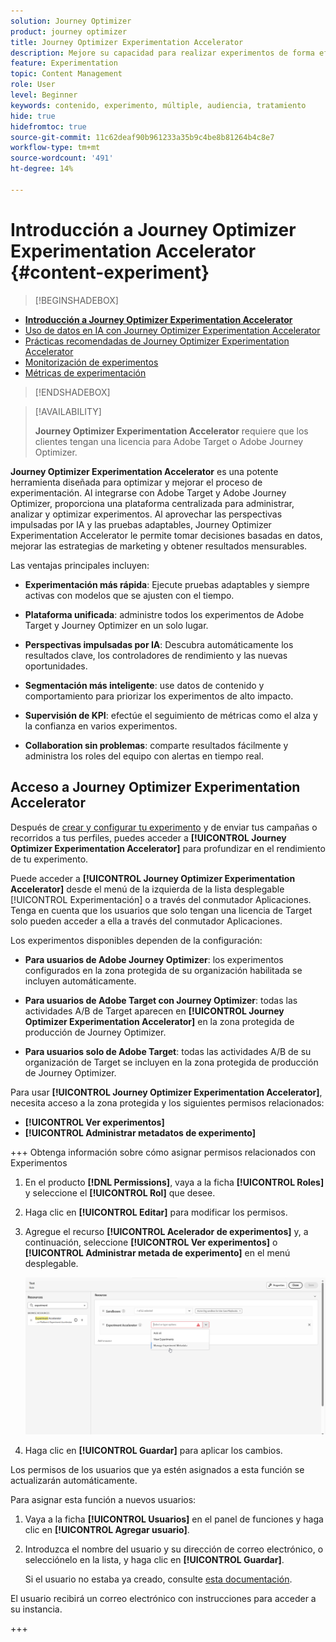 ```yaml
---
solution: Journey Optimizer
product: journey optimizer
title: Journey Optimizer Experimentation Accelerator
description: Mejore su capacidad para realizar experimentos de forma eficaz y generar perspectivas
feature: Experimentation
topic: Content Management
role: User
level: Beginner
keywords: contenido, experimento, múltiple, audiencia, tratamiento
hide: true
hidefromtoc: true
source-git-commit: 11c62deaf90b961233a35b9c4be8b81264b4c8e7
workflow-type: tm+mt
source-wordcount: '491'
ht-degree: 14%

---
```


# Introducción a Journey Optimizer Experimentation Accelerator {#content-experiment}

>[!BEGINSHADEBOX]

* **[Introducción a Journey Optimizer Experimentation Accelerator](experiment-accelerator.md)**
* [Uso de datos en IA con Journey Optimizer Experimentation Accelerator](experiment-accelerator-security.md)
* [Prácticas recomendadas de Journey Optimizer Experimentation Accelerator](experiment-accelerator-best-practices.md)
* [Monitorización de experimentos](experiment-accelerator-monitor.md)
* [Métricas de experimentación](experiment-accelerator-metrics.md)

>[!ENDSHADEBOX]

>[!AVAILABILITY]
>
>**Journey Optimizer Experimentation Accelerator** requiere que los clientes tengan una licencia para Adobe Target o Adobe Journey Optimizer.

**Journey Optimizer Experimentation Accelerator** es una potente herramienta diseñada para optimizar y mejorar el proceso de experimentación. Al integrarse con Adobe Target y Adobe Journey Optimizer, proporciona una plataforma centralizada para administrar, analizar y optimizar experimentos. Al aprovechar las perspectivas impulsadas por IA y las pruebas adaptables, Journey Optimizer Experimentation Accelerator le permite tomar decisiones basadas en datos, mejorar las estrategias de marketing y obtener resultados mensurables.

Las ventajas principales incluyen:

* **Experimentación más rápida**: Ejecute pruebas adaptables y siempre activas con modelos que se ajusten con el tiempo.

* **Plataforma unificada**: administre todos los experimentos de Adobe Target y Journey Optimizer en un solo lugar.

* **Perspectivas impulsadas por IA**: Descubra automáticamente los resultados clave, los controladores de rendimiento y las nuevas oportunidades.

* **Segmentación más inteligente**: use datos de contenido y comportamiento para priorizar los experimentos de alto impacto.

* **Supervisión de KPI**: efectúe el seguimiento de métricas como el alza y la confianza en varios experimentos.

* **Collaboration sin problemas**: comparte resultados fácilmente y administra los roles del equipo con alertas en tiempo real.

## Acceso a Journey Optimizer Experimentation Accelerator

Después de [crear y configurar tu experimento](content-experiment.md) y de enviar tus campañas o recorridos a tus perfiles, puedes acceder a **[!UICONTROL Journey Optimizer Experimentation Accelerator]** para profundizar en el rendimiento de tu experimento.

Puede acceder a **[!UICONTROL Journey Optimizer Experimentation Accelerator]** desde el menú de la izquierda de la lista desplegable [!UICONTROL Experimentación] o a través del conmutador Aplicaciones. Tenga en cuenta que los usuarios que solo tengan una licencia de Target solo pueden acceder a ella a través del conmutador Aplicaciones.

Los experimentos disponibles dependen de la configuración:

* **Para usuarios de Adobe Journey Optimizer**: los experimentos configurados en la zona protegida de su organización habilitada se incluyen automáticamente.

* **Para usuarios de Adobe Target con Journey Optimizer**: todas las actividades A/B de Target aparecen en **[!UICONTROL Journey Optimizer Experimentation Accelerator]** en la zona protegida de producción de Journey Optimizer.

* **Para usuarios solo de Adobe Target**: todas las actividades A/B de su organización de Target se incluyen en la zona protegida de producción de Journey Optimizer.

Para usar **[!UICONTROL Journey Optimizer Experimentation Accelerator]**, necesita acceso a la zona protegida y los siguientes permisos relacionados:

* **[!UICONTROL Ver experimentos]**
* **[!UICONTROL Administrar metadatos de experimento]**

+++ Obtenga información sobre cómo asignar permisos relacionados con Experimentos

1. En el producto **[!DNL Permissions]**, vaya a la ficha **[!UICONTROL Roles]** y seleccione el **[!UICONTROL Rol]** que desee.

1. Haga clic en **[!UICONTROL Editar]** para modificar los permisos.

1. Agregue el recurso **[!UICONTROL Acelerador de experimentos]** y, a continuación, seleccione **[!UICONTROL Ver experimentos]** o **[!UICONTROL Administrar metada de experimento]** en el menú desplegable.

   ![](assets/permissions-experiment.png)

1. Haga clic en **[!UICONTROL Guardar]** para aplicar los cambios.

Los permisos de los usuarios que ya estén asignados a esta función se actualizarán automáticamente.

Para asignar esta función a nuevos usuarios:

1. Vaya a la ficha **[!UICONTROL Usuarios]** en el panel de funciones y haga clic en **[!UICONTROL Agregar usuario]**.

1. Introduzca el nombre del usuario y su dirección de correo electrónico, o selecciónelo en la lista, y haga clic en **[!UICONTROL Guardar]**.

   Si el usuario no estaba ya creado, consulte [esta documentación](https://experienceleague.adobe.com/es/docs/experience-platform/access-control/abac/permissions-ui/users).

El usuario recibirá un correo electrónico con instrucciones para acceder a su instancia.

+++

<!--table style="table-layout:fixed"><tr style="border: 0;">
<td><img alt="Overview" href="experiment-accelerator-overview.md" src="assets/do-not-localize/experiments-2.jpeg">
<div align="center"><p><strong><a href="experiment-accelerator-overview.md">Overview</a></strong></p></div></td>
<td><img alt="Experiments" href="experiment-accelerator-monitor.md" src="assets/do-not-localize/experiment-overview.jpeg">
<div align="center"><p><strong><a href="experiment-accelerator-monitor.md">Experiments</a></strong></p></div></td>
<td><img alt="Metrics" href="experiment-accelerator-metrics.md" src="assets/do-not-localize/experiment-metrics.png">
<div align="center"><p><strong><a href="experiment-accelerator-metrics.md">Metrics</a></strong></p></div></td>
</tr></table-->
